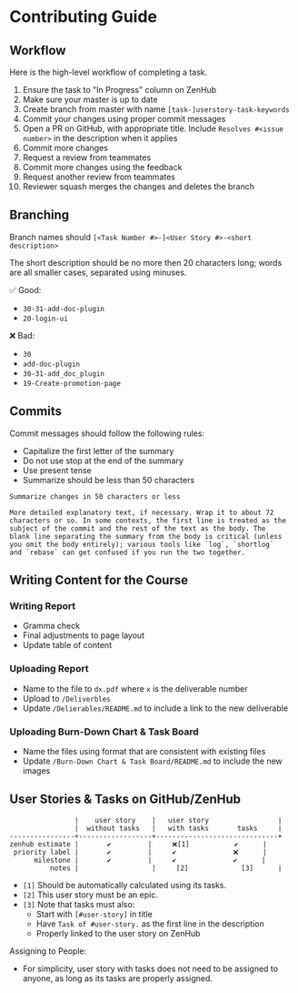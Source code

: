 # Contributing Guide

## Workflow
Here is the high-level workflow of completing a task.
1. Ensure the task to "In Progress" column on ZenHub
2. Make sure your master is up to date
3. Create branch from master with name `[task-]userstory-task-keywords`
4. Commit your changes using proper commit messages
5. Open a PR on GitHub, with appropriate title. Include `Resolves #<issue number>` in the description when it applies
6. Commit more changes
7. Request a review from teammates
8. Commit more changes using the feedback
9. Request another review from teammates
10. Reviewer squash merges the changes and deletes the branch


## Branching
Branch names should `[<Task Number #>-]<User Story #>-<short description>`

The short description should be no more then 20 characters long; words are all smaller cases, separated using minuses.

✅ Good:
- `30-31-add-doc-plugin`
- `20-login-ui`

❌ Bad:
- `30`
- `add-doc-plugin`
- `30-31-add_doc_plugin`
- `19-Create-promotion-page`


## Commits
Commit messages should follow the following rules:
- Capitalize the first letter of the summary
- Do not use stop at the end of the summary
- Use present tense
- Summarize should be less than 50 characters 

```
Summarize changes in 50 characters or less

More detailed explanatory text, if necessary. Wrap it to about 72
characters or so. In some contexts, the first line is treated as the
subject of the commit and the rest of the text as the body. The
blank line separating the summary from the body is critical (unless
you omit the body entirely); various tools like `log`, `shortlog`
and `rebase` can get confused if you run the two together.
```

## Writing Content for the Course

### Writing Report
- Gramma check
- Final adjustments to page layout
- Update table of content

### Uploading Report
- Name to the file to `dx.pdf` where `x` is the deliverable number
- Upload to `/Deliverbles`
- Update `/Delierables/README.md` to include a link to the new deliverable


### Uploading Burn-Down Chart & Task Board
- Name the files using format that are consistent with existing files
- Update `/Burn-Down Chart & Task Board/README.md` to include the new images


## User Stories & Tasks on GitHub/ZenHub

```
                |    user story    |   user story                 |
                |  without tasks   |   with tasks       tasks     |
----------------+------------------+------------------------------+
zenhub estimate |       ✔️         |     ❌[1]           ✔️      |
 priority label |       ✔️         |     ✔️              ❌      |
      milestone |       ✔️         |     ✔️              ✔️      |
          notes |                  |     [2]             [3]      |

```
- `[1]` Should be automatically calculated using its tasks.
- `[2]` This user story must be an epic.
- `[3]` Note that tasks must also:
	- Start with `[#user-story]` in title
	- Have `Task of #user-story.` as the first line in the description
	- Properly linked to the user story on ZenHub

Assigning to People:
- For simplicity, user story with tasks does not need to be assigned to anyone, as long as its tasks are properly assigned.


<!--
  ### User Stories
  - ZenHub: added to proper column, ordered properly (higher priority on top)
  - ZenHub: added estimate
  - ZenHub: denpendency added when apply (blocked by/blocking...)
  - GitHub: labelled with priority
  - GitHub: assigned to people
  - GitHub: added to milestone (aka sprint)
  ### Making Tasks
  - ZenHub: the user story should be a epic
  - ZenHub: tasks are added to the epic
  - GitHub: tasks need to have proper prefix in issue title
  - GitHub: tasks need to have "Task of #xx." in issue description
  - GitHub: the epic issue is assigned to no one
  - GitHub: tasks are assigned to people
  - GitHub: tasks does not need to be labelled with priority
  - Report: properly listed in user story section
  - Report: user story estimate is re-calculated
-->
